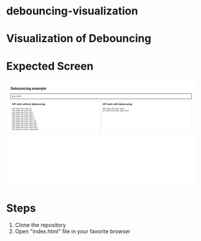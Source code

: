 # debouncing-visualization
# Visualization of Debouncing

# Expected Screen
![alt text](https://github.com/hardcore-coder-69/debouncing-visualization/blob/main/debouncing/output/debouncing.png?raw=true)

# Steps
1. Clone the repository
2. Open "index.html" file in your favorite browser
